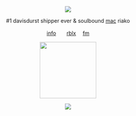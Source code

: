 &nbsp;
<div align="center">
 
![](https://komarev.com/ghpvc/?username=femIock&style=plastic&color=545454&label=_　🦴　　&base=120710)

<div>

<div align="center">

#1 davisdurst shipper ever & soulbound [mac](https://dateeverything.wiki.gg/wiki/Mac) riako
 
[info](https://rentry.co/wrecked)　　[rblx](https://www.roblox.com/users/5809349077/profile) 　[fm](https://last.fm/user/stamnarsh)

<img src="https://i.postimg.cc/fRbDVtRy/jon.png" width="150">

![](https://spotify-github-profile.kittinanx.com/api/view.svg?uid=314mkicxlkkdu2xbfq5sn4qlspni&cover_image=true&theme=natemoo-re&show_offline=true&background_color=121212&interchange=false&bar_color=1448c2&bar_color_cover=false)

<div>
